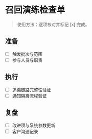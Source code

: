 # 召回演练检查单

> 使用方法：逐项核对并标记 [x] 完成。

## 准备

- [ ] 触发批次与范围
- [ ] 参与人员与职责

## 执行

- [ ] 追溯链路完整性验证
- [ ] 通知隔离流程验证

## 复盘

- [ ] 改进项与系统参数更新
- [ ] 客户沟通记录
